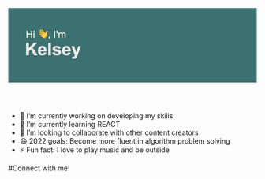 <header>
<img src = "https://github.com/kelseyn12/kelseyn12/blob/master/header.png?raw=true">
  </header>

[<i class="fab fa-linkedin"></i>][linkedIn]



- 🔭 I’m currently working on developing my skills
- 🌱 I’m currently learning REACT
- 👯 I’m looking to collaborate with other content creators
- 😄 2022 goals: Become more fluent in algorithm problem solving
- ⚡ Fun fact: I love to play music and be outside

#Connect with me!





[linkedIn]: https://www.linkedin.com/in/kelseynocek12/
